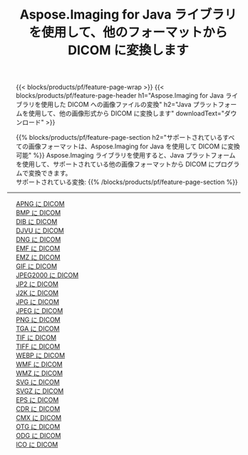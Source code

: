 ﻿---
title: Aspose.Imaging for Java ライブラリを使用して、他のフォーマットから DICOM に変換します 
weight: 3920
url: /ja/java/conversion/to/dicom 
lang: ja
langdirlevel: 2
locales: zh-hans,ja,it,ru,de,es,fr,nl,id,lt,pl,pt,vi,tr,ko,zh-hant,ar,hi,th,sv,cs,uk,he
description: Aspose.Imaging を使用すると、Java を使用して他のフォーマットから DICOM に変換できます。
---

{{< blocks/products/pf/feature-page-wrap >}}
{{< blocks/products/pf/feature-page-header h1="Aspose.Imaging for Java ライブラリを使用した DICOM への画像ファイルの変換" h2="Java プラットフォームを使用して、他の画像形式から DICOM に変換します" downloadText="ダウンロード" >}}


{{% blocks/products/pf/feature-page-section  h2="サポートされているすべての画像フォーマットは、Aspose.Imaging for Java を使用して DICOM に変換可能" %}}
Aspose.Imaging ライブラリを使用すると、Java プラットフォームを使用して、サポートされている他の画像フォーマットから DICOM にプログラムで変換できます。
<br/>
サポートされている変換:
{{% /blocks/products/pf/feature-page-section %}}
<div class="container-fluid productfamilypage bg-gray">
    <div class="convertypes bg-gray agp-content section">
        <div class="container">
		<hr style="margin-left:-20px;"/>
		<div class="row other-converters">
		    <div class='col-md-2 other-converter remove-lp remove-rp'><a href="/imaging/ja/java/conversion/apng-to-dicom" >APNG に DICOM</a></div>
<div class='col-md-2 other-converter remove-lp remove-rp'><a href="/imaging/ja/java/conversion/bmp-to-dicom" >BMP に DICOM</a></div>
<div class='col-md-2 other-converter remove-lp remove-rp'><a href="/imaging/ja/java/conversion/dib-to-dicom" >DIB に DICOM</a></div>
<div class='col-md-2 other-converter remove-lp remove-rp'><a href="/imaging/ja/java/conversion/djvu-to-dicom" >DJVU に DICOM</a></div>
<div class='col-md-2 other-converter remove-lp remove-rp'><a href="/imaging/ja/java/conversion/dng-to-dicom" >DNG に DICOM</a></div>
<div class='col-md-2 other-converter remove-lp remove-rp'><a href="/imaging/ja/java/conversion/emf-to-dicom" >EMF に DICOM</a></div>
<div class='col-md-2 other-converter remove-lp remove-rp'><a href="/imaging/ja/java/conversion/emz-to-dicom" >EMZ に DICOM</a></div>
<div class='col-md-2 other-converter remove-lp remove-rp'><a href="/imaging/ja/java/conversion/gif-to-dicom" >GIF に DICOM</a></div>
<div class='col-md-2 other-converter remove-lp remove-rp'><a href="/imaging/ja/java/conversion/jpeg2000-to-dicom" >JPEG2000 に DICOM</a></div>
<div class='col-md-2 other-converter remove-lp remove-rp'><a href="/imaging/ja/java/conversion/jp2-to-dicom" >JP2 に DICOM</a></div>
<div class='col-md-2 other-converter remove-lp remove-rp'><a href="/imaging/ja/java/conversion/j2k-to-dicom" >J2K に DICOM</a></div>
<div class='col-md-2 other-converter remove-lp remove-rp'><a href="/imaging/ja/java/conversion/jpg-to-dicom" >JPG に DICOM</a></div>
<div class='col-md-2 other-converter remove-lp remove-rp'><a href="/imaging/ja/java/conversion/jpeg-to-dicom" >JPEG に DICOM</a></div>
<div class='col-md-2 other-converter remove-lp remove-rp'><a href="/imaging/ja/java/conversion/png-to-dicom" >PNG に DICOM</a></div>
<div class='col-md-2 other-converter remove-lp remove-rp'><a href="/imaging/ja/java/conversion/tga-to-dicom" >TGA に DICOM</a></div>
<div class='col-md-2 other-converter remove-lp remove-rp'><a href="/imaging/ja/java/conversion/tif-to-dicom" >TIF に DICOM</a></div>
<div class='col-md-2 other-converter remove-lp remove-rp'><a href="/imaging/ja/java/conversion/tiff-to-dicom" >TIFF に DICOM</a></div>
<div class='col-md-2 other-converter remove-lp remove-rp'><a href="/imaging/ja/java/conversion/webp-to-dicom" >WEBP に DICOM</a></div>
<div class='col-md-2 other-converter remove-lp remove-rp'><a href="/imaging/ja/java/conversion/wmf-to-dicom" >WMF に DICOM</a></div>
<div class='col-md-2 other-converter remove-lp remove-rp'><a href="/imaging/ja/java/conversion/wmz-to-dicom" >WMZ に DICOM</a></div>
<div class='col-md-2 other-converter remove-lp remove-rp'><a href="/imaging/ja/java/conversion/svg-to-dicom" >SVG に DICOM</a></div>
<div class='col-md-2 other-converter remove-lp remove-rp'><a href="/imaging/ja/java/conversion/svgz-to-dicom" >SVGZ に DICOM</a></div>
<div class='col-md-2 other-converter remove-lp remove-rp'><a href="/imaging/ja/java/conversion/eps-to-dicom" >EPS に DICOM</a></div>
<div class='col-md-2 other-converter remove-lp remove-rp'><a href="/imaging/ja/java/conversion/cdr-to-dicom" >CDR に DICOM</a></div>
<div class='col-md-2 other-converter remove-lp remove-rp'><a href="/imaging/ja/java/conversion/cmx-to-dicom" >CMX に DICOM</a></div>
<div class='col-md-2 other-converter remove-lp remove-rp'><a href="/imaging/ja/java/conversion/otg-to-dicom" >OTG に DICOM</a></div>
<div class='col-md-2 other-converter remove-lp remove-rp'><a href="/imaging/ja/java/conversion/odg-to-dicom" >ODG に DICOM</a></div>
<div class='col-md-2 other-converter remove-lp remove-rp'><a href="/imaging/ja/java/conversion/ico-to-dicom" >ICO に DICOM</a></div>
                </div>
        </div>
    </div>
</div>
<br/>


